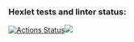 ### Hexlet tests and linter status:
[![Actions Status](https://github.com/kwaz1k/frontend-project-44/workflows/hexlet-check/badge.svg)](https://github.com/kwaz1k/frontend-project-44/actions)<a href="https://codeclimate.com/github/kwaz1k/frontend-project-44/maintainability"><img src="https://api.codeclimate.com/v1/badges/90f45649da67ef56199f/maintainability" /></a>